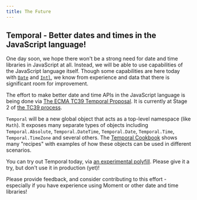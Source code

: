 ```yaml
---
title: The Future
---
```


## **Temporal** - Better dates and times in the JavaScript language!

One day soon, we hope there won't be a strong need for date and time libraries in JavaScript at all.  Instead, we will be able to use capabilities of the JavaScript language itself.
Though some capabilities are here today with [`Date`](https://developer.mozilla.org/docs/Web/JavaScript/Reference/Global_Objects/Date) and [`Intl`](https://developer.mozilla.org/docs/Web/JavaScript/Reference/Global_Objects/Intl), we know from experience and data that there is significant room for improvement.

The effort to make better date and time APIs in the JavaScript language is being done via [The ECMA TC39 Temporal Proposal](https://tc39.es/proposal-temporal/docs/index.html).
It is currently at Stage 2 of [the TC39 process](https://tc39.es/process-document/).

`Temporal` will be a new global object that acts as a top-level namespace (like `Math`).  It exposes many separate types of objects including `Temporal.Absolute`, `Temporal.DateTime`, `Temporal.Date`, `Temporal.Time`, `Temporal.TimeZone` and several others.  The [Temporal Cookbook](https://tc39.es/proposal-temporal/docs/cookbook.html) shows many "recipes" with examples of how these objects can be used in different scenarios.

You can try out Temporal today, via [an experimental polyfill](https://github.com/tc39/proposal-temporal/tree/main/polyfill).  Please give it a try, but don't use it in production (yet)!

Please provide feedback, and consider contributing to this effort - especially if you have experience using Moment or other date and time libraries!
